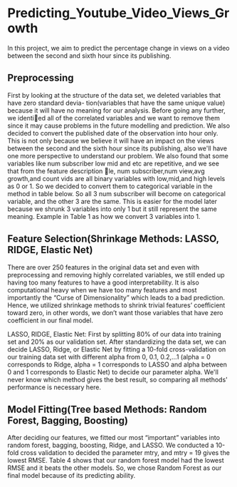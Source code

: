 # Predicting_Youtube_Video_Views_Growth
In this project, we aim to predict the percentage change in views on a video between the second and sixth hour since its publishing.

## Preprocessing
First by looking at the structure of the data set, we deleted variables that have zero standard devia-
tion(variables that have the same unique value) because it will have no meaning for our analysis. Before
going any further, we identied all of the correlated variables and we want to remove them since it may
cause problems in the future modelling and prediction. We also decided to convert the published date of the
observation into hour only. This is not only because we believe it will have an impact on the views between
the second and the sixth hour since its publishing, also we'll have one more perspective to understand our
problem. We also found that some variables like num subscriber low mid and etc are repetitive, and we see
that from the feature description le, num subscriber,num view,avg growth,and count vids are all binary
variables with low,mid,and high levels as 0 or 1. So we decided to convert them to categorical variable in
the method in table below. So all 3 num subscriber will become on categorical variable, and the other 3 are
the same. This is easier for the model later because we shrunk 3 variables into only 1 but it still represent
the same meaning. Example in Table 1 as how we convert 3 variables into 1.


## Feature Selection(Shrinkage Methods: LASSO, RIDGE, Elastic Net)
There are over 250 features in the original data set and even with preprocessing and removing highly correlated variables, we still ended up having too many features to have a good interpretability. It is also computational heavy when we have too many features and most importantly the “Curse of Dimensionality” which leads to a bad prediction. Hence, we utilized shrinkage methods to shrink trivial features’ coefficient toward zero, in other words, we don’t want those variables that have zero coefficient in our final model.  


LASSO, RIDGE, Elastic Net: First by splitting 80\% of our data into training set and 20\% as our validation set. After standardizing the data set, we can decide LASSO, Ridge, or Elastic Net by fitting a 10-fold cross-validation on our training data set with different alpha from 0, 0.1, 0.2,...1 (alpha = 0 corresponds to Ridge, alpha = 1 corresponds to LASSO and alpha between 0 and 1 corresponds to Elastic Net) to decide our parameter alpha. We'll never know which method gives the best result, so comparing all methods' performance is necessary here.


## Model Fitting(Tree based Methods: Random Forest, Bagging, Boosting)
After deciding our features, we fitted our most “important” variables into random forest, bagging, boosting, Ridge, and LASSO. We conducted a 10-fold cross validation to decided the parameter mtry, and mtry = 19 gives the lowest RMSE. Table 4 shows that our random forest model had the lowest RMSE and it beats the other models. So, we chose Random Forest as our final model because of its predicting ability.
